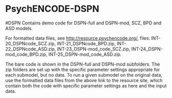 # PsychENCODE-DSPN
#DSPN
Contains demo code for DSPN-full and DSPN-mod, SCZ, BPD and ASD models.

For formatted data files, see http://resource.psychencode.org/, files: INT-20_DSPNcode_SCZ.zip, INT-21_DSPNcode_BPD.zip, INT-22_DSPNcode_ASD.zip, INT-23_DSPN-mod_code_SCZ.zip, INT-24_DSPN-mod_code_BPD.zip, INT-25_DSPN-mod_code_ASD.zip.

The bare code is shown in the DSPN-full and DSPN-mod subfolders. The zip folders are set up with the specific parameter settings appropriate for each submodel, but no data.  To run a given submodel on the original data, use the formatted data files from the above link to the resource site, which contain both the code with specific parameter settings as here and the input data.
